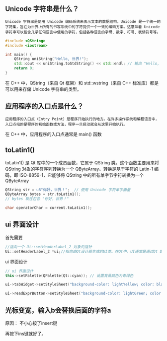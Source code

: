 ## Unicode 字符串是什么？
    
    Unicode 字符串是使用 Unicode 编码系统来表示文本的数据结构。Unicode 是一个统一的字符集，旨在为世界上所有的书写系统中的字符提供一个一致的编码方案。这意味着 Unicode 字符串可以包含几乎任何语言中使用的字符，包括各种语言的字母、数字、符号、表情符号等。

```cpp
#include <QString>
#include <iostream>

int main() {
    QString uniString("Hello, 世界!");
    std::cout << uniString.toStdString() << std::endl; // 输出 "Hello, 世界!"（使用系统默认编码）
    return 0;
}
```

在 C++ 中，QString（来自 Qt 框架）和 std::wstring（来自 C++ 标准库）都是可以用来存储 Unicode 字符串的类型。

## 应用程序的入口点是什么？

    应用程序的入口点（Entry Point）是程序开始执行的地方。在许多操作系统和编程语言中，入口点指的是程序的初始函数或方法，程序一旦启动就会从这里开始执行。

在 C++ 中，应用程序的入口点通常是 main() 函数

## toLatin1() 

toLatin1() 是 Qt 库中的一个成员函数，它属于 QString 类。这个函数主要用来将 QString 对象的字符序列转换为一个 QByteArray。转换是基于字符的 Latin-1 编码，即 ISO-8859-1，它能够将 QString 中的所有单字节字符转换为一个 QByteArray

```cpp
QString str = u8"你好，世界！";  // 使用 Unicode 字符串字面量
QByteArray bytes = str.toLatin1();
// bytes 现在包含 "你好，世界！"
```

```cpp
char operatorChar = current.toLatin1();
```

## ui 界面设计

首先需要

```cpp
//指向一个 Ui::setHeaderLabel_2 对象的指针
Ui::setHeaderLabel_2 *ui;//指向由Qt设计器生成的UI类。在Qt中，UI通常是通过Qt Designer工具设计的，设计完的UI会自动生成一个C++类（如 Ui::setHeaderLabel_2）。这个指针用于访问UI界面中的各种控件（如按钮、标签等）
```

 ui 界面设计

```cpp
// ui 界面设计
this->setPalette(QPalette(Qt::cyan)); // 设置背景颜色为青绿色

ui->tabWidget->setStyleSheet("background-color: lightYellow; color: black;");

ui->readExprButton->setStyleSheet("background-color: lightGreen; color: black;");
```

## 光标变宽，输入b会替换后面的字符a

原因： 不小心按了insert键

再按下ins键就好了。